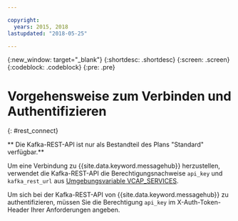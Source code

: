 ```yaml
---

copyright:
  years: 2015, 2018
lastupdated: "2018-05-25"

---
```


{:new_window: target="_blank"}
{:shortdesc: .shortdesc}
{:screen: .screen}
{:codeblock: .codeblock}
{:pre: .pre}

# Vorgehensweise zum Verbinden und Authentifizieren
{: #rest_connect}

** Die Kafka-REST-API ist nur als Bestandteil des Plans "Standard" verfügbar.**
<br/>

Um eine Verbindung zu {{site.data.keyword.messagehub}} herzustellen, verwendet die Kafka-REST-API die Berechtigungsnachweise <code>api_key</code> und <code>kafka_rest_url</code>
aus [Umgebungsvariable VCAP_SERVICES](/docs/services/EventStreams/eventstreams127.html).

Um sich bei der Kafka-REST-API von {{site.data.keyword.messagehub}} zu authentifizieren, müssen Sie die Berechtigung <code>api_key</code> im X-Auth-Token-Header Ihrer Anforderungen angeben.
